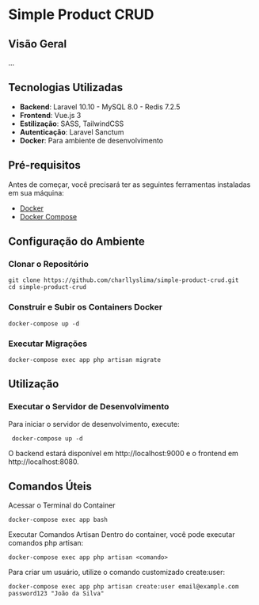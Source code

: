 # Simple Product CRUD

## Visão Geral

...

## Tecnologias Utilizadas

- **Backend**: Laravel 10.10 - MySQL 8.0 - Redis 7.2.5
- **Frontend**: Vue.js 3
- **Estilização**: SASS, TailwindCSS
- **Autenticação**: Laravel Sanctum
- **Docker**: Para ambiente de desenvolvimento

## Pré-requisitos

Antes de começar, você precisará ter as seguintes ferramentas instaladas em sua máquina:

- [Docker](https://www.docker.com/get-started)
- [Docker Compose](https://docs.docker.com/compose/install/)

## Configuração do Ambiente

### Clonar o Repositório
```shell
git clone https://github.com/charllyslima/simple-product-crud.git
cd simple-product-crud
```

### Construir e Subir os Containers Docker
```shell
docker-compose up -d
```

### Executar Migrações
```shell
docker-compose exec app php artisan migrate
```

## Utilização
### Executar o Servidor de Desenvolvimento

Para iniciar o servidor de desenvolvimento, execute:


```shell
 docker-compose up -d
```

O backend estará disponível em http://localhost:9000 e o frontend em http://localhost:8080.

## Comandos Úteis
Acessar o Terminal do Container
```shell
docker-compose exec app bash
```
Executar Comandos Artisan
Dentro do container, você pode executar comandos php artisan:

```shell
docker-compose exec app php artisan <comando>
```
Para criar um usuário, utilize o comando customizado create:user:

```shell
docker-compose exec app php artisan create:user email@example.com password123 "João da Silva"
```

